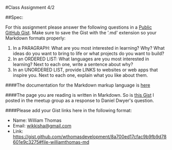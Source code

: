 #Class Assignment 4/2

##Spec:

For this assignment please answer the following questions in a [Public GitHub Gist](https://gist.github.com/). Make sure to save the Gist with the '.md' extension so your Markdown formats properly:

1. In a PARAGRAPH: What are you most interested in learning? Why? What ideas do you want to bring to life or what projects do you want to build?
2. In an ORDERED LIST: What languages are you most interested in learning? Next to each one, write a sentence about why?
3. In an UNORDERED LIST, provide LINKS to websites or web apps that inspire you. Next to each one, explain what you like about them.

####The documentation for the Markdown markup language is [here](https://daringfireball.net/projects/markdown/)

####The page you are reading is written in Markdown. So is [this Gist](https://gist.github.com/mrjaimisra/76ef9ddceb6a540a100c90c411904aa8) I posted in the meetup group as a response to Daniel Dwyer's question.

####Please add your Gist links here in the following format:

- Name: William Thomas  
- Email: wikkisha@gmail.com 
- Link: https://gist.github.com/wthomasdevelopment/8a700ed17cfac9b9fb9d78601e9c3275#file-williamthomas-md
